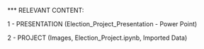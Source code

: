*** RELEVANT CONTENT:

1 - PRESENTATION (Election_Project_Presentation - Power Point)

2 - PROJECT (Images, Election_Project.ipynb, Imported Data)
